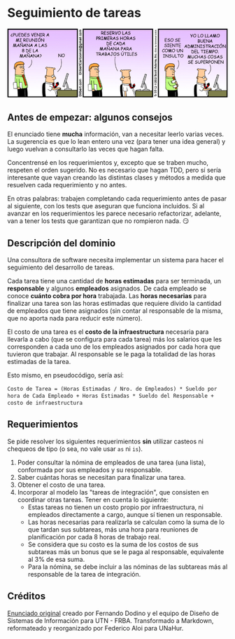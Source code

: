# Seguimiento de tareas

![Tareas](assets/tareas.jpg)

## Antes de empezar: algunos consejos

El enunciado tiene **mucha** información, van a necesitar leerlo varias veces. La sugerencia es que lo lean entero una vez (para tener una idea general) y luego vuelvan a consultarlo las veces que hagan falta.

Concentrensé en los requerimientos y, excepto que se traben mucho, respeten el orden sugerido. No es necesario que hagan TDD, pero sí sería interesante que vayan creando las distintas clases y métodos a medida que resuelven cada requerimiento y no antes. 

En otras palabras: trabajen completando cada requerimiento antes de pasar al siguiente, con los tests que aseguran que funciona incluidos. Si al avanzar en los requerimientos les parece necesario refactorizar, adelante, van a tener los tests que garantizan que no rompieron nada. :smirk: 

## Descripción del dominio

Una consultora de software necesita implementar un sistema para hacer el seguimiento del desarrollo de tareas.

Cada tarea tiene una cantidad de **horas estimadas** para ser terminada, un **responsable** y algunos **empleados** asignados. De cada empleado se conoce **cuánto cobra por hora** trabajada. Las **horas necesarias** para finalizar una tarea son las horas estimadas que requiere divido la cantidad de empleados que tiene asignados (sin contar al responsable de la misma, que no aporta nada para reducir este número).

El costo de una tarea es el **costo de la infraestructura** necesaria para llevarla a cabo (que se configura para cada tarea) más los salarios que les corresponden a cada uno de los empleados asignados por cada hora que tuvieron que trabajar. Al responsable se le paga la totalidad de las horas estimadas de la tarea.

Esto mismo, en pseudocódigo, sería así:

```
Costo de Tarea = (Horas Estimadas / Nro. de Empleados) * Sueldo por hora de Cada Empleado + Horas Estimadas * Sueldo del Responsable + costo de infraestructura
```

## Requerimientos

Se pide resolver los siguientes requerimientos **sin** utilizar casteos ni chequeos de tipo (o sea, no vale usar `as` ni `is`). 

1. Poder consultar la nómina de empleados de una tarea (una lista), conformada por sus empleados y su responsable. 
1. Saber cuántas horas se necesitan para finalizar una tarea.
1. Obtener el costo de una tarea.
1. Incorporar al modelo las "tareas de integración", que consisten en coordinar otras tareas. Tener en cuenta lo siguiente:
   * Estas tareas no tienen un costo propio por infraestructura, ni empleados directamente a cargo, aunque sí tienen un responsable.
   * Las horas necesarias para realizarla se calculan como la suma de lo que tardan sus subtareas, más una hora para reuniones de planificación por cada 8 horas de trabajo real.
   * Se considera que su costo es la suma de los costos de sus subtareas más un bonus que se le paga al responsable, equivalente al 3% de esa suma.
   * Para la nómina, se debe incluir a las nóminas de las subtareas más al responsable de la tarea de integración.

## Créditos

[Enunciado original](https://sites.google.com/site/utndesign/material/guia-de-ejercicios/guia-objetos-patrones/tareas) creado por Fernando Dodino y el equipo de Diseño de Sistemas de Información para UTN - FRBA. Transformado a Markdown, reformateado y reorganizado por Federico Aloi para UNaHur.
